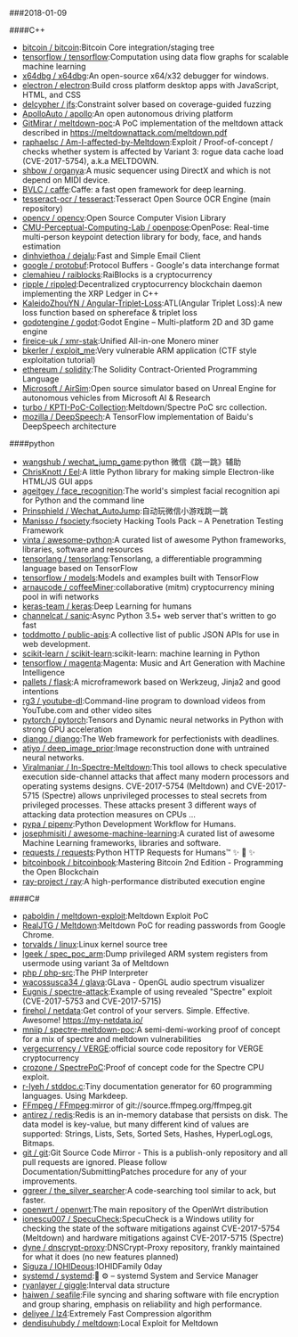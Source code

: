 ###2018-01-09

####C++
* [bitcoin / bitcoin](https://github.com/bitcoin/bitcoin):Bitcoin Core integration/staging tree
* [tensorflow / tensorflow](https://github.com/tensorflow/tensorflow):Computation using data flow graphs for scalable machine learning
* [x64dbg / x64dbg](https://github.com/x64dbg/x64dbg):An open-source x64/x32 debugger for windows.
* [electron / electron](https://github.com/electron/electron):Build cross platform desktop apps with JavaScript, HTML, and CSS
* [delcypher / jfs](https://github.com/delcypher/jfs):Constraint solver based on coverage-guided fuzzing
* [ApolloAuto / apollo](https://github.com/ApolloAuto/apollo):An open autonomous driving platform
* [GitMirar / meltdown-poc](https://github.com/GitMirar/meltdown-poc):A PoC implementation of the meltdown attack described in https://meltdownattack.com/meltdown.pdf
* [raphaelsc / Am-I-affected-by-Meltdown](https://github.com/raphaelsc/Am-I-affected-by-Meltdown):Exploit / Proof-of-concept / checks whether system is affected by Variant 3: rogue data cache load (CVE-2017-5754), a.k.a MELTDOWN.
* [shbow / organya](https://github.com/shbow/organya):A music sequencer using DirectX and which is not depend on MIDI device.
* [BVLC / caffe](https://github.com/BVLC/caffe):Caffe: a fast open framework for deep learning.
* [tesseract-ocr / tesseract](https://github.com/tesseract-ocr/tesseract):Tesseract Open Source OCR Engine (main repository)
* [opencv / opencv](https://github.com/opencv/opencv):Open Source Computer Vision Library
* [CMU-Perceptual-Computing-Lab / openpose](https://github.com/CMU-Perceptual-Computing-Lab/openpose):OpenPose: Real-time multi-person keypoint detection library for body, face, and hands estimation
* [dinhviethoa / dejalu](https://github.com/dinhviethoa/dejalu):Fast and Simple Email Client
* [google / protobuf](https://github.com/google/protobuf):Protocol Buffers - Google's data interchange format
* [clemahieu / raiblocks](https://github.com/clemahieu/raiblocks):RaiBlocks is a cryptocurrency
* [ripple / rippled](https://github.com/ripple/rippled):Decentralized cryptocurrency blockchain daemon implementing the XRP Ledger in C++
* [KaleidoZhouYN / Angular-Triplet-Loss](https://github.com/KaleidoZhouYN/Angular-Triplet-Loss):ATL(Angular Triplet Loss):A new loss function based on sphereface & triplet loss
* [godotengine / godot](https://github.com/godotengine/godot):Godot Engine – Multi-platform 2D and 3D game engine
* [fireice-uk / xmr-stak](https://github.com/fireice-uk/xmr-stak):Unified All-in-one Monero miner
* [bkerler / exploit_me](https://github.com/bkerler/exploit_me):Very vulnerable ARM application (CTF style exploitation tutorial)
* [ethereum / solidity](https://github.com/ethereum/solidity):The Solidity Contract-Oriented Programming Language
* [Microsoft / AirSim](https://github.com/Microsoft/AirSim):Open source simulator based on Unreal Engine for autonomous vehicles from Microsoft AI & Research
* [turbo / KPTI-PoC-Collection](https://github.com/turbo/KPTI-PoC-Collection):Meltdown/Spectre PoC src collection.
* [mozilla / DeepSpeech](https://github.com/mozilla/DeepSpeech):A TensorFlow implementation of Baidu's DeepSpeech architecture

####python
* [wangshub / wechat_jump_game](https://github.com/wangshub/wechat_jump_game):python 微信《跳一跳》辅助
* [ChrisKnott / Eel](https://github.com/ChrisKnott/Eel):A little Python library for making simple Electron-like HTML/JS GUI apps
* [ageitgey / face_recognition](https://github.com/ageitgey/face_recognition):The world's simplest facial recognition api for Python and the command line
* [Prinsphield / Wechat_AutoJump](https://github.com/Prinsphield/Wechat_AutoJump):自动玩微信小游戏跳一跳
* [Manisso / fsociety](https://github.com/Manisso/fsociety):fsociety Hacking Tools Pack – A Penetration Testing Framework
* [vinta / awesome-python](https://github.com/vinta/awesome-python):A curated list of awesome Python frameworks, libraries, software and resources
* [tensorlang / tensorlang](https://github.com/tensorlang/tensorlang):Tensorlang, a differentiable programming language based on TensorFlow
* [tensorflow / models](https://github.com/tensorflow/models):Models and examples built with TensorFlow
* [arnaucode / coffeeMiner](https://github.com/arnaucode/coffeeMiner):collaborative (mitm) cryptocurrency mining pool in wifi networks
* [keras-team / keras](https://github.com/keras-team/keras):Deep Learning for humans
* [channelcat / sanic](https://github.com/channelcat/sanic):Async Python 3.5+ web server that's written to go fast
* [toddmotto / public-apis](https://github.com/toddmotto/public-apis):A collective list of public JSON APIs for use in web development.
* [scikit-learn / scikit-learn](https://github.com/scikit-learn/scikit-learn):scikit-learn: machine learning in Python
* [tensorflow / magenta](https://github.com/tensorflow/magenta):Magenta: Music and Art Generation with Machine Intelligence
* [pallets / flask](https://github.com/pallets/flask):A microframework based on Werkzeug, Jinja2 and good intentions
* [rg3 / youtube-dl](https://github.com/rg3/youtube-dl):Command-line program to download videos from YouTube.com and other video sites
* [pytorch / pytorch](https://github.com/pytorch/pytorch):Tensors and Dynamic neural networks in Python with strong GPU acceleration
* [django / django](https://github.com/django/django):The Web framework for perfectionists with deadlines.
* [atiyo / deep_image_prior](https://github.com/atiyo/deep_image_prior):Image reconstruction done with untrained neural networks.
* [Viralmaniar / In-Spectre-Meltdown](https://github.com/Viralmaniar/In-Spectre-Meltdown):This tool allows to check speculative execution side-channel attacks that affect many modern processors and operating systems designs. CVE-2017-5754 (Meltdown) and CVE-2017-5715 (Spectre) allows unprivileged processes to steal secrets from privileged processes. These attacks present 3 different ways of attacking data protection measures on CPUs …
* [pypa / pipenv](https://github.com/pypa/pipenv):Python Development Workflow for Humans.
* [josephmisiti / awesome-machine-learning](https://github.com/josephmisiti/awesome-machine-learning):A curated list of awesome Machine Learning frameworks, libraries and software.
* [requests / requests](https://github.com/requests/requests):Python HTTP Requests for Humans™ ✨ 🍰 ✨
* [bitcoinbook / bitcoinbook](https://github.com/bitcoinbook/bitcoinbook):Mastering Bitcoin 2nd Edition - Programming the Open Blockchain
* [ray-project / ray](https://github.com/ray-project/ray):A high-performance distributed execution engine

####C#
* [paboldin / meltdown-exploit](https://github.com/paboldin/meltdown-exploit):Meltdown Exploit PoC
* [RealJTG / Meltdown](https://github.com/RealJTG/Meltdown):Meltdown PoC for reading passwords from Google Chrome.
* [torvalds / linux](https://github.com/torvalds/linux):Linux kernel source tree
* [lgeek / spec_poc_arm](https://github.com/lgeek/spec_poc_arm):Dump privileged ARM system registers from usermode using variant 3a of Meltdown
* [php / php-src](https://github.com/php/php-src):The PHP Interpreter
* [wacossusca34 / glava](https://github.com/wacossusca34/glava):GLava - OpenGL audio spectrum visualizer
* [Eugnis / spectre-attack](https://github.com/Eugnis/spectre-attack):Example of using revealed "Spectre" exploit (CVE-2017-5753 and CVE-2017-5715)
* [firehol / netdata](https://github.com/firehol/netdata):Get control of your servers. Simple. Effective. Awesome! https://my-netdata.io/
* [mniip / spectre-meltdown-poc](https://github.com/mniip/spectre-meltdown-poc):A semi-demi-working proof of concept for a mix of spectre and meltdown vulnerabilities
* [vergecurrency / VERGE](https://github.com/vergecurrency/VERGE):official source code repository for VERGE cryptocurrency
* [crozone / SpectrePoC](https://github.com/crozone/SpectrePoC):Proof of concept code for the Spectre CPU exploit.
* [r-lyeh / stddoc.c](https://github.com/r-lyeh/stddoc.c):Tiny documentation generator for 60 programming languages. Using Markdeep.
* [FFmpeg / FFmpeg](https://github.com/FFmpeg/FFmpeg):mirror of git://source.ffmpeg.org/ffmpeg.git
* [antirez / redis](https://github.com/antirez/redis):Redis is an in-memory database that persists on disk. The data model is key-value, but many different kind of values are supported: Strings, Lists, Sets, Sorted Sets, Hashes, HyperLogLogs, Bitmaps.
* [git / git](https://github.com/git/git):Git Source Code Mirror - This is a publish-only repository and all pull requests are ignored. Please follow Documentation/SubmittingPatches procedure for any of your improvements.
* [ggreer / the_silver_searcher](https://github.com/ggreer/the_silver_searcher):A code-searching tool similar to ack, but faster.
* [openwrt / openwrt](https://github.com/openwrt/openwrt):The main repository of the OpenWrt distribution
* [ionescu007 / SpecuCheck](https://github.com/ionescu007/SpecuCheck):SpecuCheck is a Windows utility for checking the state of the software mitigations against CVE-2017-5754 (Meltdown) and hardware mitigations against CVE-2017-5715 (Spectre)
* [dyne / dnscrypt-proxy](https://github.com/dyne/dnscrypt-proxy):DNSCrypt-Proxy repository, frankly maintained for what it does (no new features planned)
* [Siguza / IOHIDeous](https://github.com/Siguza/IOHIDeous):IOHIDFamily 0day
* [systemd / systemd](https://github.com/systemd/systemd):🐧 ⚙️ – systemd System and Service Manager
* [ryanlayer / giggle](https://github.com/ryanlayer/giggle):Interval data structure
* [haiwen / seafile](https://github.com/haiwen/seafile):File syncing and sharing software with file encryption and group sharing, emphasis on reliability and high performance.
* [deliyee / lz4](https://github.com/deliyee/lz4):Extremely Fast Compression algorithm
* [dendisuhubdy / meltdown](https://github.com/dendisuhubdy/meltdown):Local Exploit for Meltdown
